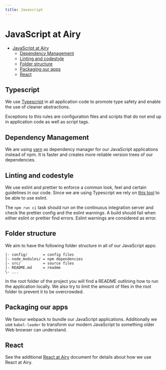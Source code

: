 ```yaml
---
title: Javascript
---
```


# JavaScript at Airy

- [JavaScript at Airy](#javascript-at-airy)
  - [Dependency Management](#dependency-management)
  - [Linting and codestyle](#linting-and-codestyle)
  - [Folder structure](#folder-structure)
  - [Packaging our apps](#packaging-our-apps)
  - [React](#react)


## Typescript

We use [Typescript](https://www.typescriptlang.org/) in all application code
to promote type safety and enable the use of cleaner abstractions.

Exceptions to this rules are configuration files and scripts that do not end
up in application code as well as script tags. 

## Dependency Management

We are using [yarn](https://yarnpkg.com/en/) as dependency manager for our
JavaScript applications instead of npm. It is faster and creates more reliable
version trees of our dependencies.

## Linting and codestyle

We use eslint and prettier to enforce a common look, feel and certain
guidelines in our code. Since we are using Typescript we rely on [this
tool](https://github.com/typescript-eslint/typescript-eslint) to be able to
use eslint.

The `npm run ci` task should run on the continuous integration server and
check the prettier config and the eslint warnings. A build should fail when
either eslint or prettier find errors. Eslint warnings are considered as
error.

## Folder structure

We aim to have the following folder structure in all of our JavaScript apps:

```
|- config/       = config files
|- node_modules/ = npm dependencies
|- src/          = source files
|- README.md     = readme
\- ...
```

In the root folder of the project you will find a README outlining how to run
the application locally. We also try to limit the amount of files in the root
folder to prevent it to be overcrowded.

## Packaging our apps

We favour webpack to bundle our JavaScript applications. Additionally we use
`babel-loader` to transform our modern JavaScript to something older Web
browser can understand.

## React

See the additional [React at Airy](react.md) document for details about how we
use React at Airy.
